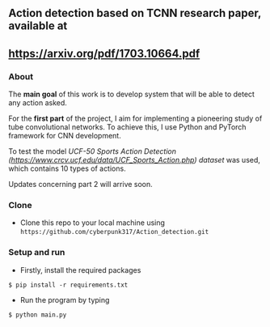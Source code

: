 ## Action detection based on TCNN research paper, available at 
## https://arxiv.org/pdf/1703.10664.pdf
### About
The **main goal** of this work is to develop system that will be able to detect any action asked.


For the **first part** of the project, I aim for implementing a pioneering study of tube convolutional networks. To achieve this, I use Python and PyTorch framework for CNN development.


To test the model _UCF-50 Sports Action Detection (https://www.crcv.ucf.edu/data/UCF_Sports_Action.php) dataset_ was used, which contains 10 types of actions.

Updates concerning part 2 will arrive soon.
### Clone

- Clone this repo to your local machine using `https://github.com/cyberpunk317/Action_detection.git`

### Setup and run

- Firstly, install the required packages

```shell
$ pip install -r requirements.txt
```
- Run the program by typing

```shell
$ python main.py
```
